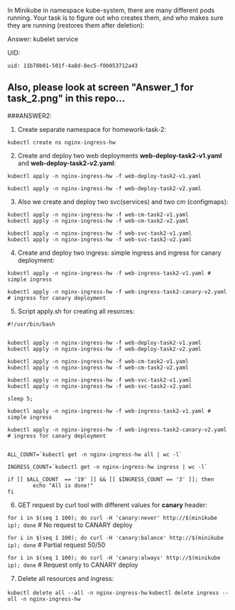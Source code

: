 In Minikube in namespace kube-system, there are many different pods running. Your task is to figure out who creates them, and who makes sure they are running (restores them after deletion):

Answer: kubelet service

UID:

`uid: 11b78b01-501f-4a8d-8ec5-f0b053712a43`

Also, please look at screen "Answer_1 for task_2.png" in this repo...
---

###ANSWER2:
1. Create separate namespace for homework-task-2:

`kubectl create ns nginx-ingress-hw`

2. Create and deploy two web deployments **web-deploy-task2-v1.yaml** and **web-deploy-task2-v2.yaml**:

```
kubectl apply -n nginx-ingress-hw -f web-deploy-task2-v1.yaml

kubectl apply -n nginx-ingress-hw -f web-deploy-task2-v2.yaml

```

3. Also we create and deploy two svc(services) and two cm (configmaps):

```
kubectl apply -n nginx-ingress-hw -f web-cm-task2-v1.yaml
kubectl apply -n nginx-ingress-hw -f web-cm-task2-v2.yaml

kubectl apply -n nginx-ingress-hw -f web-svc-task2-v1.yaml
kubectl apply -n nginx-ingress-hw -f web-svc-task2-v2.yaml
```

4. Create and deploy two ingress: simple ingress and ingress for canary deployment:

```
kubectl apply -n nginx-ingress-hw -f web-ingress-task2-v1.yaml # simple ingress

kubectl apply -n nginx-ingress-hw -f web-ingress-task2-canary-v2.yaml # ingress for canary deployment

```

5. Script apply.sh for creating all resorces:

```
#!/usr/bin/bash


kubectl apply -n nginx-ingress-hw -f web-deploy-task2-v1.yaml
kubectl apply -n nginx-ingress-hw -f web-deploy-task2-v2.yaml

kubectl apply -n nginx-ingress-hw -f web-cm-task2-v1.yaml
kubectl apply -n nginx-ingress-hw -f web-cm-task2-v2.yaml

kubectl apply -n nginx-ingress-hw -f web-svc-task2-v1.yaml
kubectl apply -n nginx-ingress-hw -f web-svc-task2-v2.yaml

sleep 5;

kubectl apply -n nginx-ingress-hw -f web-ingress-task2-v1.yaml # simple ingress

kubectl apply -n nginx-ingress-hw -f web-ingress-task2-canary-v2.yaml # ingress for canary deployment


ALL_COUNT=`kubectl get -n nginx-ingress-hw all | wc -l`

INGRESS_COUNT=`kubectl get -n nginx-ingress-hw ingress | wc -l`

if [[ $ALL_COUNT  == '19' ]] && [[ $INGRESS_COUNT == '3' ]]; then
        echo "All is done!"
fi

```

6. GET request by curl tool with different values for **canary** header:

`for i in $(seq 1 100); do curl -H 'canary:never' http://$(minikube ip); done` # No request to CANARY deploy

`for i in $(seq 1 100); do curl -H 'canary:balance' http://$(minikube ip); done` # Partial request 50/50

`for i in $(seq 1 100); do curl -H 'canary:always' http://$(minikube ip); done` # Request only to CANARY deploy


7. Delete all resources and ingress:

`kubectl delete all --all -n nginx-ingress-hw`
`kubectl delete ingress --all -n nginx-ingress-hw`
